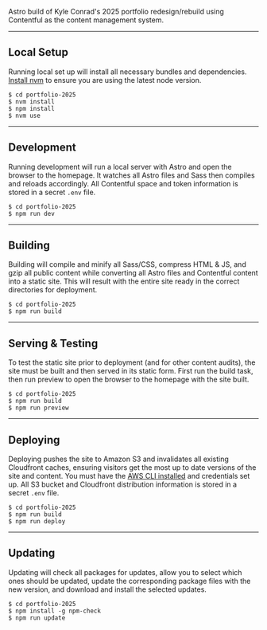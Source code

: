 Astro build of Kyle Conrad's 2025 portfolio redesign/rebuild using Contentful as the content management system.

---

## Local Setup
Running local set up will install all necessary bundles and dependencies. [Install nvm](https://github.com/nvm-sh/nvm) to ensure you are using the latest node version.
    
    $ cd portfolio-2025
    $ nvm install
    $ npm install
    $ nvm use

---

## Development
Running development will run a local server with Astro and open the browser to the homepage. It watches all Astro files and Sass then compiles and reloads accordingly. All Contentful space and token information is stored in a secret `.env` file.

	$ cd portfolio-2025
	$ npm run dev

---

## Building
Building will compile and minify all Sass/CSS, compress HTML & JS, and gzip all public content while converting all Astro files and Contentful content into a static site. This will result with the entire site ready in the correct directories for deployment.

    $ cd portfolio-2025
    $ npm run build

---

## Serving & Testing
To test the static site prior to deployment (and for other content audits), the site must be built and then served in its static form. First run the build task, then run preview to open the browser to the homepage with the site built.

    $ cd portfolio-2025
    $ npm run build
    $ npm run preview

---

## Deploying
Deploying pushes the site to Amazon S3 and invalidates all existing Cloudfront caches, ensuring visitors get the most up to date versions of the site and content. You must have the [AWS CLI installed](https://docs.aws.amazon.com/cli/latest/userguide/getting-started-install.html) and credentials set up. All S3 bucket and Cloudfront distribution information is stored in a secret `.env` file.

    $ cd portfolio-2025
    $ npm run build
    $ npm run deploy

---

## Updating
Updating will check all packages for updates, allow you to select which ones should be updated, update the corresponding package files with the new version, and download and install the selected updates.

    $ cd portfolio-2025
    $ npm install -g npm-check
    $ npm run update